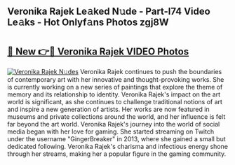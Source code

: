 ## Veronika Rajek Le𝚊ked N𝚞de - Part-l74 Video Le𝚊ks - Hot Onlyf𝚊ns Photos zgj8W

# <h2><a href="http://ac40938.deff.icu/?id=Veronika+Rajek">🔗 New 👉🔴 Veronika Rajek VIDEO Photos</a></h2>

[![Veronika Rajek N𝚞des](https://i.imgur.com/rIISA9y.gif)](http://ac40938.deff.icu/?id=Veronika+Rajek)
Veronika Rajek continues to push the boundaries of contemporary art with her innovative and thought-provoking works. She is currently working on a new series of paintings that explore the theme of memory and its relationship to identity. Veronika Rajek's impact on the art world is significant, as she continues to challenge traditional notions of art and inspire a new generation of artists. Her works are now featured in museums and private collections around the world, and her influence is felt far beyond the art world. Veronika Rajek's journey into the world of social media began with her love for gaming. She started streaming on Twitch under the username "GingerBreaker" in 2013, where she gained a small but dedicated following. Veronika Rajek's charisma and infectious energy shone through her streams, making her a popular figure in the gaming community.
